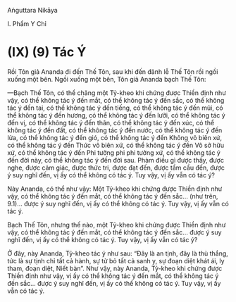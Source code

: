 Aṅguttara Nikāya

I. Phẩm Y Chỉ

# (IX) (9) Tác Ý

Rồi Tôn giả Ananda đi đến Thế Tôn, sau khi đến đảnh lễ Thế Tôn rồi ngồi xuống một bên. Ngồi xuống một bên, Tôn giả Ananda bạch Thế Tôn:

—Bạch Thế Tôn, có thể chăng một Tỷ-kheo khi chứng được Thiền định như vậy, có thể không tác ý đến mắt, có thể không tác ý đến sắc, có thể không tác ý đến tai, có thể không tác ý đến tiếng, có thể không tác ý đến mũi, có thể không tác ý đến hương, có thể không tác ý đến lưỡi, có thể không tác ý đến vị, có thể không tác ý đến thân, có thể không tác ý đến xúc, có thể không tác ý đến đất, có thể không tác ý đến nước, có thể không tác ý đến lửa, có thể không tác ý đến gió, có thể không tác ý đến Không vô biên xứ, có thể không tác ý đến Thức vô biên xứ, có thể không tác ý đến Vô sở hữu xứ, có thể không tác ý đến Phi tưởng phi phi tưởng xứ, có thể không tác ý đến đời này, có thể không tác ý đến đời sau. Phàm điều gì được thấy, được nghe, được cảm giác, được thức tri, được đạt đến, được tầm cầu đến, được ý suy nghĩ đến, vị ấy có thể không có tác ý. Tuy vậy, vị ấy vẫn có tác ý?

Này Ananda, có thể như vậy: Một Tỷ-kheo khi chứng được Thiền định như vậy, có thể không tác ý đến mắt, có thể không tác ý đến sắc... (như trên, 9.1)... được ý suy nghĩ đến, vị ấy có thể không có tác ý. Tuy vậy, vị ấy vẫn có tác ý.

Bạch Thế Tôn, nhưng thế nào, một Tỷ-kheo khi chứng được Thiền định như vậy, có thể không tác ý đến mắt, có thể không tác ý đến sắc... được ý suy nghĩ đến, vị ấy có thể không có tác ý. Tuy vậy, vị ấy vẫn có tác ý?

Ở đây, này Ananda, Tỷ-kheo tác ý như sau: “Ðây là an tịnh, đây là thù thắng, tức là sự tịnh chỉ tất cả hành, sự từ bỏ tất cả sanh y, sự đoạn diệt khát ái, ly tham, đoạn diệt, Niết bàn”. Như vậy, này Ananda, Tỷ-kheo khi chứng được Thiền định như vậy, vị ấy có thể không tác ý đến mắt, có thể không tác ý đến sắc... được ý suy nghĩ đến, vị ấy có thể không có tác ý. Tuy vậy, vị ấy vẫn có tác ý.

